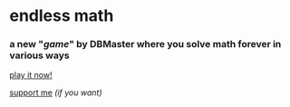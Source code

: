 # endless math
### a new "*game*" by DBMaster where you solve math forever in various ways

[play it now!](http://jdpr.org/endlessmath)

[support me](https://www.patreon.com/dbmaster) *(if you want)*
